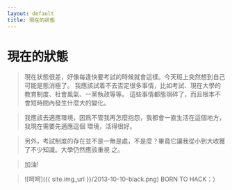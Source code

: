 ```yaml
---
layout: default
title: 現在的狀態
---
```

現在的狀態
=====================================================================
>    現在狀態很差，好像每逢快要考試的時候就會這樣。今天班上突然想到自己可能是態消極了。
>我應該試着不去否定很多事情，比如考試、現在大學的教育制度、社會風氣、一黨執政等等。
>這些事情都態瑣碎了，而且根本不會短時間內發生什麼大的變化。

>我應該去適應環境，因爲不管我再怎麼抱怨，我都會一直生活在這個地方，我現在需要先適應這個
>環境，活得很好。

>另外，考試制度的存在並不是一無是處，不是麼？畢竟它讓我從小到大收獲了不少知識。大學仍然應該重視
>之。

>加油!

>![呵呵]({{ site.img_url }}/2013-10-10-black.png)
                                                                                      BORN TO HACK：）
